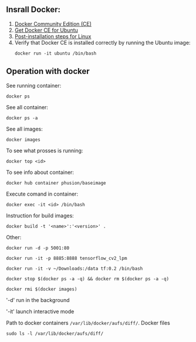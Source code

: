 ## Insrall Docker:
1. [Docker Community Edition (CE)](https://www.docker.com/community-edition)
2. [Get Docker CE for Ubuntu](https://docs.docker.com/engine/installation/linux/docker-ce/ubuntu/)
3. [Post-installation steps for Linux](https://docs.docker.com/engine/installation/linux/linux-postinstall/)
4. Verify that Docker CE is installed correctly by running the Ubuntu image:
    ```
    docker run -it ubuntu /bin/bash
    ```

## Operation with docker
See running container:
```
docker ps
```
See all container:
```
docker ps -a
```
See all images:
```
docker images
```
To see what prosses is running:
```
docker top <id>
```
To see info about container:
```
docker hub container phusion/baseimage
```
Execute comand in container:
```
docker exec -it <id> /bin/bash
```
Instruction for build images:
```
docker build -t '<name>':'<version>' .
```
Other:
```
docker run -d -p 5001:80
```
```
docker run -it -p 8885:8888 tensorflow_cv2_lpm
```
```
docker run -it -v ~/Downloads:/data tf:0.2 /bin/bash
```
```
docker stop $(docker ps -a -q) && docker rm $(docker ps -a -q)
```
```
docker rmi $(docker images)
```
'-d' run in the background

'-it' launch interactive mode

Path to docker containers `/var/lib/docker/aufs/diff/`. Docker files
```
sudo ls -l /var/lib/docker/aufs/diff/
```